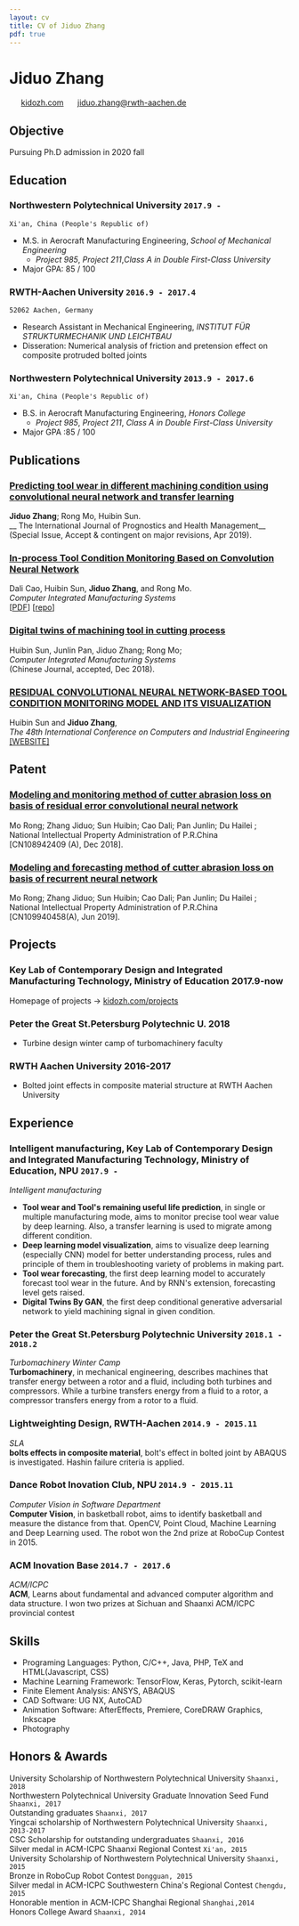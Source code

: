 ```yaml
---
layout: cv
title: CV of Jiduo Zhang
pdf: true
---
```

# Jiduo Zhang

<div id="webaddress">
<i class="fi-home" style="margin-left:1em"></i>
<a href="http://kidozh.com" style="margin-left:0.5em">kidozh.com</a>
<i class="fi-mail" style="margin-left:1em"></i>
<a href="jiduo.zhang@rwth-aachen.de" style="margin-left:0.5em">jiduo.zhang@rwth-aachen.de</a>
</div>

## Objective

Pursuing Ph.D admission in 2020 fall

## Education

### __Northwestern Polytechnical University__ `2017.9 -`
```
Xi'an, China (People's Republic of)
```
- M.S. in Aerocraft Manufacturing Engineering, _School of Mechanical Engineering_
    + *Project 985*, *Project 211*,*Class A in Double First-Class University*
- Major GPA: 85 / 100

### __RWTH-Aachen University__ `2016.9 - 2017.4`
```
52062 Aachen, Germany
```
- Research Assistant in Mechanical Engineering, _INSTITUT FÜR STRUKTURMECHANIK UND LEICHTBAU_
- Disseration: Numerical analysis of friction and pretension effect on composite protruded bolted joints

### __Northwestern Polytechnical University__ `2013.9 - 2017.6`
```
Xi'an, China (People's Republic of)
```
- B.S. in Aerocraft Manufacturing Engineering, _Honors College_
    + *Project 985*, *Project 211*, *Class A in Double First-Class University*
- Major GPA :85 / 100



## Publications

### [__Predicting tool wear in different machining condition using convolutional neural network and transfer learning__]()
__Jiduo Zhang__; Rong Mo, Huibin Sun. <br>__ The International Journal of Prognostics and Health Management__<br>
(Special Issue, Accept & contingent on major revisions, Apr 2019).

### [__In-process Tool Condition Monitoring Based on Convolution Neural Network__]()
Dali Cao, Huibin Sun, __Jiduo Zhang__, and Rong Mo.<br>  _Computer Integrated Manufacturing Systems_ <br>
[[PDF](http://cnki.cn-ki.net/KCMS/detail/detail.aspx?dbcode=CJFQ&filename=JSJJ20180913003&dbname=CAPJLAST)]
[[repo](https://github.com/kidozh/keras_detect_tool_wear)]

### [__Digital twins of machining tool in cutting process__]()
Huibin Sun, Junlin Pan, Jiduo Zhang; Rong Mo; <br>_Computer Integrated Manufacturing Systems_<br> 
(Chinese Journal, accepted, Dec 2018).

### [__RESIDUAL CONVOLUTIONAL NEURAL NETWORK-BASED TOOL CONDITION MONITORING MODEL AND ITS VISUALIZATION__]()
Huibin Sun and __Jiduo Zhang__,<br>  _The 48th International Conference on Computers and Industrial Engineering_ <br>
[[WEBSITE]](https://cie48.com/)

## Patent

### [__Modeling and monitoring method of cutter abrasion loss on basis of residual error convolutional neural network__]()
Mo Rong; Zhang Jiduo; Sun Huibin; Cao Dali; Pan Junlin; Du Hailei ;  <br>National Intellectual Property Administration of P.R.China<br>
[CN108942409 (A), Dec 2018].

###  [__Modeling and forecasting method of cutter abrasion loss on basis of recurrent neural network__]()
Mo Rong; Zhang Jiduo; Sun Huibin; Cao Dali; Pan Junlin; Du Hailei ;  <br> National Intellectual Property Administration of P.R.China<br> 
[CN109940458(A), Jun 2019].

## Projects

### Key Lab of Contemporary Design and Integrated Manufacturing Technology, Ministry of Education __2017.9-now__
Homepage of projects -> [kidozh.com/projects](https://kidozh.com/projects)

### Peter the Great St.Petersburg Polytechnic U. __2018__

+ Turbine design winter camp of turbomachinery faculty

### RWTH Aachen University __2016-2017__

+ Bolted joint effects in composite material structure at RWTH Aachen University

## Experience

### __Intelligent manufacturing, Key Lab of Contemporary Design and Integrated Manufacturing Technology, Ministry of Education, NPU__  `2017.9 - `
_Intelligent manufacturing_<br>
- __Tool wear and Tool's remaining useful life prediction__, in single or multiple manufacturing mode, aims to monitor precise tool wear value by deep learning. Also, a transfer learning is used to migrate among different condition.
- __Deep learning model visualization__, aims to visualize deep learning (especially CNN) model for better understanding process, rules and principle of them in troubleshooting variety of problems in making part.
- __Tool wear forecasting__, the first deep learning model to accurately forecast tool wear in the future. And by RNN's extension, forecasting level gets raised.
- __Digital Twins By GAN__, the first deep conditional generative adversarial network to yield machining signal in given condition.

### __Peter the Great St.Petersburg Polytechnic University__  `2018.1 - 2018.2`
_Turbomachinery Winter Camp_<br>
__Turbomachinery__, in mechanical engineering, describes machines that transfer energy between a rotor and a fluid, including both turbines and compressors. While a turbine transfers energy from a fluid to a rotor, a compressor transfers energy from a rotor to a fluid.

### __Lightweighting Design, RWTH-Aachen__  `2014.9 - 2015.11`
_SLA_<br>
__bolts effects in composite material__, bolt's effect in bolted joint by ABAQUS is investigated. Hashin failure criteria is applied.

### __Dance Robot Inovation Club, NPU__  `2014.9 - 2015.11`
_Computer Vision in Software Department_<br>
__Computer Vision__, in basketball robot, aims to identify basketball and measure the distance from that. OpenCV, Point Cloud, Machine Learning and Deep Learning used. The robot won the 2nd prize at RoboCup Contest in 2015.

### __ACM Inovation Base__  `2014.7 - 2017.6`
_ACM/ICPC_<br>
__ACM__, Learns about fundamental and advanced computer algorithm and data structure. I won two prizes at Sichuan and Shaanxi ACM/ICPC provincial contest

## Skills

- Programing Languages: Python, C/C++, Java, PHP, TeX and HTML(Javascript, CSS)
- Machine Learning Framework: TensorFlow, Keras, Pytorch, scikit-learn
- Finite Element Analysis: ANSYS, ABAQUS
- CAD Software: UG NX, AutoCAD
- Animation Software: AfterEffects, Premiere, CoreDRAW Graphics, Inkscape
- Photography

## Honors & Awards

University Scholarship of Northwestern Polytechnical University `Shaanxi, 2018`<br>
Northwestern Polytechnical University Graduate Innovation Seed Fund `Shaanxi, 2017`<br>
Outstanding graduates `Shaanxi, 2017`<br>
Yingcai scholarship of Northwestern Polytechnical University `Shaanxi, 2013-2017`<br>
CSC Scholarship for outstanding undergraduates `Shaanxi, 2016` <br>
Silver medal in ACM-ICPC Shaanxi Regional Contest `Xi'an, 2015`<br>
University Scholarship of Northwestern Polytechnical University `Shaanxi, 2015` <br>
Bronze in RoboCup Robot Contest `Dongguan, 2015`<br>
Silver medal in ACM-ICPC Southwestern China's Regional Contest `Chengdu, 2015`<br>
Honorable mention in ACM-ICPC Shanghai Regional `Shanghai,2014`<br>
Honors College Award `Shaanxi, 2014` <br>

<!-- ### Footer

Last updated: Nov 2018 -->
